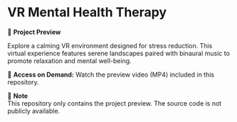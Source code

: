 
# VR Mental Health Therapy  

🎥 **Project Preview**  

Explore a calming VR environment designed for stress reduction. This virtual experience features serene landscapes paired with binaural music to promote relaxation and mental well-being.  

🔗 **Access on Demand:** Watch the preview video (MP4) included in this repository.  

📌 **Note**  
This repository only contains the project preview. The source code is not publicly available.  
